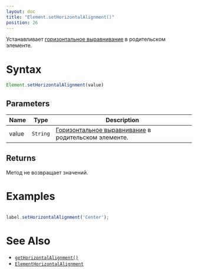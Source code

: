 ```yaml
---
layout: doc
title: "Element.setHorizontalAlignment()"
position: 26
---
```


Устанавливает [горизонтальное выравнивание](../ElementHorizontalAlignment/) в родительском элементе.

# Syntax

```js
Element.setHorizontalAlignment(value)
```


## Parameters

|Name|Type|Description|
|----|----|-----------|
|value|`String`|[Горизонтальное выравнивание](../ElementHorizontalAlignment/) в родительском элементе.|

## Returns

Метод не возвращает значений.

# Examples

```js

label.setHorizontalAlignment('Center');

```

# See Also

* [`getHorizontalAlignment()`](../Element.getHorizontalAlignment/)
* [`ElementHorizontalAlignment`](../ElementHorizontalAlignment/)
